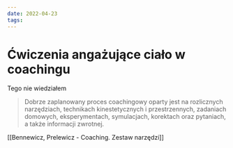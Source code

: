 ```yaml
---
date: 2022-04-23
tags: 
---
```

# Ćwiczenia angażujące ciało w coachingu

Tego nie wiedziałem 

> Dobrze zaplanowany proces coachingowy oparty jest na rozlicznych narzędziach, technikach kinestetycznych i przestrzennych, zadaniach domowych, eksperymentach, symulacjach, korektach oraz pytaniach, a także informacji zwrotnej. 

[[Bennewicz, Prelewicz - Coaching. Zestaw narzędzi]]